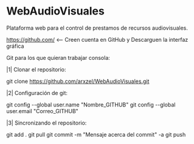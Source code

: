 # WebAudioVisuales
Plataforma web para el control de prestamos de recursos audiovisuales.

https://github.com/ <-- Creen cuenta en GitHub y Descarguen la interfaz gráfica

Git para los que quieran trabajar consola: 

|1| Clonar el repositorio:

git clone https://github.com/arxzel/WebAudioVisuales.git

|2| Configuración de git:

git config --global user.name "Nombre_GITHUB"
git config --global user.email "Correo_GITHUB"

|3| Sincronizando el repositorio:

git add .
git pull
git commit -m "Mensaje acerca del commit" -a
git push
